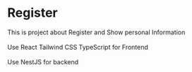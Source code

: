 # Register
This is  project about  Register and Show personal Information<br><br>
Use React  Tailwind CSS TypeScript for  Frontend<br><br>
Use  NestJS  for  backend
 
